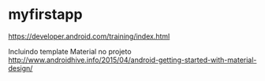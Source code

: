 # myfirstapp

https://developer.android.com/training/index.html

Incluindo template Material no projeto
http://www.androidhive.info/2015/04/android-getting-started-with-material-design/
